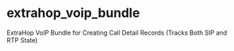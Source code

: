 # extrahop_voip_bundle
ExtraHop VoIP Bundle for Creating Call Detail Records (Tracks Both SIP and RTP State)
